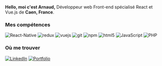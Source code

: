 
<p>
  <strong>Hello, moi c'est Arnaud,</strong> Développeur web Front-end spécialisé React et Vue.js de <b>Caen, France</b>.
</p>

<h3>Mes compétences</h3>
<p>
  
  <img alt="React-Native" src="https://img.shields.io/badge/-React--Native-45b8d8?style=flat-square&logo=react&logoColor=white" />
  <img alt="redux" src="https://img.shields.io/badge/-Redux-764ABC?style=flat-square&logo=redux&logoColor=white" />
  <img alt="vuejs" src="https://img.shields.io/badge/Vue.js-13aa52?style=flat-square&logo=vuedotjs&logoColor=white" />
  <img alt="git" src="https://img.shields.io/badge/-Git-F05032?style=flat-square&logo=git&logoColor=white" />
  <img alt="npm" src="https://img.shields.io/badge/-NPM-CB3837?style=flat-square&logo=npm&logoColor=white" />
  <img alt="html5" src="https://img.shields.io/badge/-HTML5-E34F26?style=flat-square&logo=html5&logoColor=white" />
  <img alt="JavaScript" src="https://img.shields.io/badge/-JavaScript-13aa52?style=flat-square&logo=JavaScript&logoColor=white" />
  <img alt="PHP" src="https://img.shields.io/badge/-PHP-13aa52?style=flat-square&logo=PHP&logoColor=white" />
</p>

  <h3>Où me trouver</h3>
<p><a href="https://www.linkedin.com/in/arnaud-barbey/" target="_blank"><img alt="LinkedIn" src="https://img.shields.io/badge/linkedin-%230077B5.svg?&style=for-the-badge&logo=linkedin&logoColor=white" /></a> <a href="https://arnaud-barbey.surge.sh/#/" target="_blank"><img alt="Portfolio" src="https://img.shields.io/badge/Portfolio-EC3750.svg?&style=for-the-badge&logo=medium&logoColor=white" /></a>
</p>

